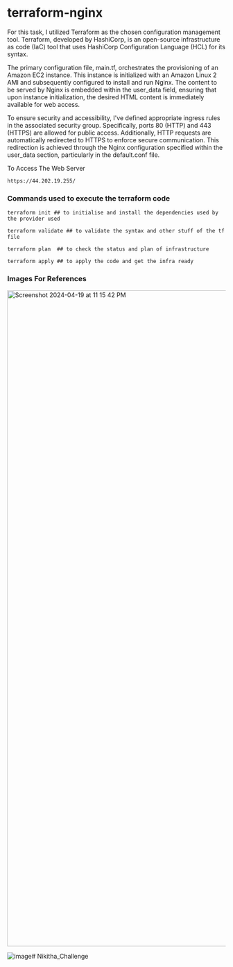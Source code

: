 # terraform-nginx

For this task, I utilized Terraform as the chosen configuration management tool. Terraform, developed by HashiCorp, is an open-source infrastructure as code (IaC) tool that uses HashiCorp Configuration Language (HCL) for its syntax.

The primary configuration file, main.tf, orchestrates the provisioning of an Amazon EC2 instance. This instance is initialized with an Amazon Linux 2 AMI and subsequently configured to install and run Nginx. The content to be served by Nginx is embedded within the user_data field, ensuring that upon instance initialization, the desired HTML content is immediately available for web access.

To ensure security and accessibility, I've defined appropriate ingress rules in the associated security group. Specifically, ports 80 (HTTP) and 443 (HTTPS) are allowed for public access. Additionally, HTTP requests are automatically redirected to HTTPS to enforce secure communication. This redirection is achieved through the Nginx configuration specified within the user_data section, particularly in the default.conf file.



To Access The Web Server
```shell
https://44.202.19.255/
```

### Commands used to execute the terraform code

```shell
terraform init ## to initialise and install the dependencies used by the provider used

terraform validate ## to validate the syntax and other stuff of the tf file

terraform plan  ## to check the status and plan of infrastructure

terraform apply ## to apply the code and get the infra ready
```


### Images For References

<img width="1512" alt="Screenshot 2024-04-19 at 11 15 42 PM" src="https://github.com/RohanRusta21/terraform-nginx/assets/110477025/3dad9d43-b5fc-4453-886a-9dea07d7fdda">


<br>

![image](https://github.com/RohanRusta21/terraform-nginx/assets/110477025/41ef1b43-35ce-495d-98f7-009b4470ea96)# Nikitha_Challenge
